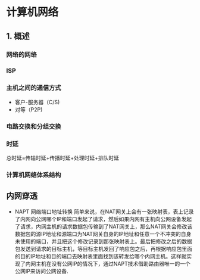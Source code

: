 # 计算机网络

## 1. 概述

### 网络的网络

### ISP

### 主机之间的通信方式

- 客户-服务器（C/S)
- 对等（P2P)

### 电路交换和分组交换

### 时延

总时延=传输时延+传播时延+处理时延+排队时延

### 计算机网络体系结构

## 内网穿透

- NAPT 网络端口地址转换
简单来说，在NAT网关上会有一张映射表，表上记录了内网向公网哪个IP和端口发起了请求，然后如果内网有主机向公网设备发起了请求，内网主机的请求数据包传输到了NAT网关上，那么NAT网关会修改该数据包的源IP地址和源端口为NAT网关自身的IP地址和任意一个不冲突的自身未使用的端口，并且把这个修改记录到那张映射表上。最后把修改之后的数据包发送到请求的目标主机，等目标主机发回了响应包之后，再根据响应包里面的目的IP地址和目的端口去映射表里面找到该转发给哪个内网主机。这样就实现了内网主机在没有公网IP的情况下，通过NAPT技术借助路由器唯一的一个公网IP来访问公网设备.


